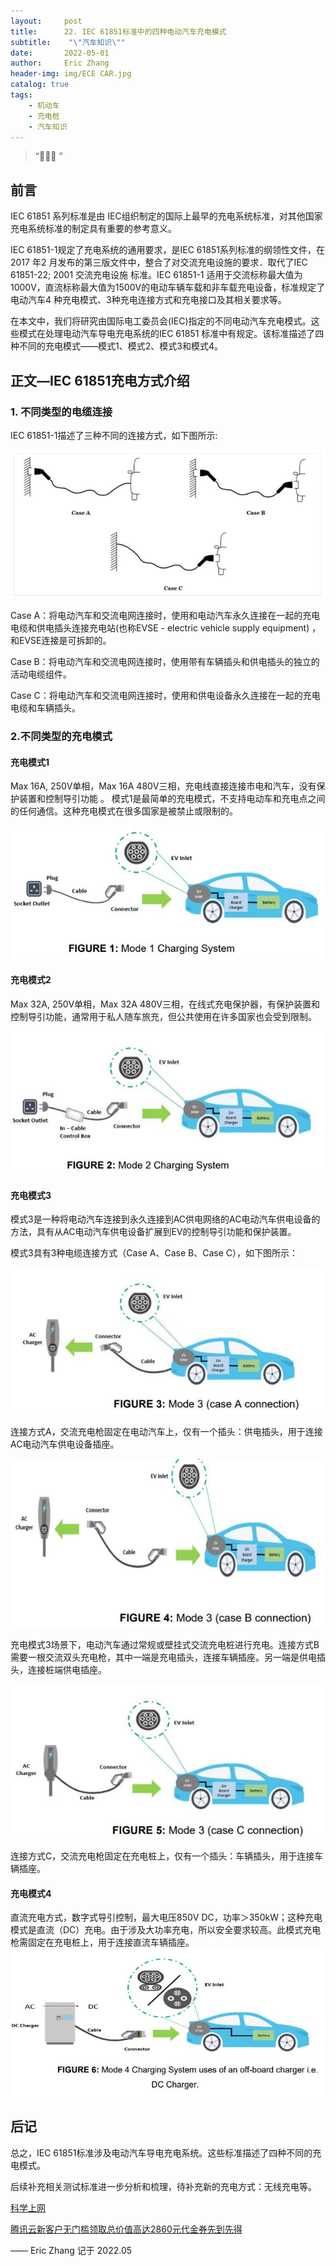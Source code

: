 ```yaml
---
layout:     post
title:      22. IEC 61851标准中的四种电动汽车充电模式
subtitle:    "\"汽车知识\""
date:       2022-05-01
author:     Eric Zhang
header-img: img/ECE CAR.jpg
catalog: true
tags:
    - 机动车
    - 充电桩
    - 汽车知识
---
```


> “🙉🙉🙉 ”


## 前言
IEC 61851 系列标准是由 IEC组织制定的国际上最早的充电系统标准，对其他国家充电系统标准的制定具有重要的参考意义。

IEC 61851-1规定了充电系统的通用要求，是IEC 61851系列标准的纲领性文件，在 2017 年2 月发布的第三版文件中，整合了对交流充电设施的要求．取代了IEC 61851-22; 2001 交流充电设施
标准。IEC 61851-1 适用于交流标称最大值为1000V，直流标称最大值为1500V的电动车辆车载和非车载充电设备，标准规定了电动汽车4 种充电模式、3种充电连接方式和充电接口及其相关要求等。

在本文中，我们将研究由国际电工委员会(IEC)指定的不同电动汽车充电模式。这些模式在处理电动汽车导电充电系统的IEC 61851
标准中有规定。该标准描述了四种不同的充电模式——模式1、模式2、模式3和模式4。

## 正文—IEC 61851充电方式介绍
### 1. 不同类型的电缆连接
IEC 61851-1描述了三种不同的连接方式，如下图所示:

![](/img/EVES-1.JPG)

Case A：将电动汽车和交流电网连接时，使用和电动汽车永久连接在一起的充电电缆和供电插头连接充电站(也称EVSE - electric vehicle supply equipment) ，和EVSE连接是可拆卸的。

Case B：将电动汽车和交流电网连接时，使用带有车辆插头和供电插头的独立的活动电缆组件。

Case C：将电动汽车和交流电网连接时，使用和供电设备永久连接在一起的充电电缆和车辆插头。

### 2.不同类型的充电模式
#### 充电模式1

Max 16A, 250V单相，Max 16A 480V三相，充电线直接连接市电和汽车，没有保护装置和控制导引功能 。
模式1是最简单的充电模式，不支持电动车和充电点之间的任何通信。这种充电模式在很多国家是被禁止或限制的。

![](/img/EVES-2.JPG)

#### 充电模式2
Max 32A, 250V单相，Max 32A 480V三相，在线式充电保护器，有保护装置和控制导引功能，通常用于私人随车旅充，但公共使用在许多国家也会受到限制。

![](/img/EVES-3.JPG)

#### 充电模式3
模式3是一种将电动汽车连接到永久连接到AC供电网络的AC电动汽车供电设备的方法，具有从AC电动汽车供电设备扩展到EV的控制导引功能和保护装置。

模式3具有3种电缆连接方式（Case A、Case B、Case C），如下图所示：

![](/img/EVES-4-1.JPG)

连接方式A，交流充电枪固定在电动汽车上，仅有一个插头：供电插头，用于连接AC电动汽车供电设备插座。

![](/img/EVES-4-2.JPG)

充电模式3场景下，电动汽车通过常规或壁挂式交流充电桩进行充电。连接方式B需要一根交流双头充电枪，其中一端是充电插头，连接车辆插座。另一端是供电插头，连接桩端供电插座。

![](/img/EVES-4-3.JPG)

连接方式C，交流充电枪固定在充电桩上，仅有一个插头：车辆插头，用于连接车辆插座。


#### 充电模式4
直流充电方式，数字式导引控制，最大电压850V DC，功率＞350kW；这种充电模式是直流（DC）充电。由于涉及大功率充电，所以安全要求较高。此模式充电枪需固定在充电桩上，用于连接直流车辆插座。
![](/img/EVES-5.JPG)


## 后记
总之，IEC 61851标准涉及电动汽车导电充电系统。这些标准描述了四种不同的充电模式。

后续补充相关测试标准进一步分析和梳理，待补充新的充电方式：无线充电等。

[科学上网](https://justmysocks.net/members/aff.php?aff=10848) 

[腾讯云新客户无门槛领取总价值高达2860元代金券先到先得](https://cloud.tencent.com/act/cps/redirect?redirect=1040&cps_key=2d2ab8faa01ad78edb8983691dbcd0ba&from=console) 

—— Eric Zhang 记于 2022.05

